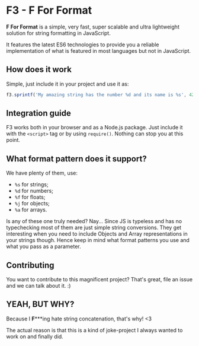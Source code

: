 # F3 - F For Format

**F For Format** is a simple, very fast, super scalable and ultra lightweight solution for string formatting in JavaScript.

It features the latest ES6 technologies to provide you a reliable implementation of what is featured in most languages but not in JavaScript.


## How does it work

Simple, just include it in your project and use it as:

```js
f3.sprintf('My amazing string has the number %d and its name is %s', 42, 'Bob');
```

## Integration guide
F3 works both in your browser and as a Node.js package. Just include it with the `<script>` tag or by using `require()`. Nothing can stop you at this point.

## What format pattern does it support?
We have plenty of them, use:
* `%s` for strings;
* `%d` for numbers;
* `%f` for floats;
* `%j` for objects;
* `%a` for arrays.

Is any of these one truly needed? Nay... Since JS is typeless and has no typechecking most of them are just simple string conversions. They get interesting when you need to include Objects and Array representations in your strings though. Hence keep in mind what format patterns you use and what you pass as a parameter.

## Contributing
You want to contribute to this magnificent project? That's great, file an issue and we can talk about it. :)

## YEAH, BUT WHY?

Because I **F*****ing hate string concatenation, that's why! <3

The actual reason is that this is a kind of joke-project I always wanted to work on and finally did.
